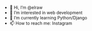 - 👋 Hi, I’m @elraw
- 👀 I’m interested in web development
- 🌱 I’m currently learning Python/Django
- 📫 How to reach me: Instagram

<!---
elraw/elraw is a ✨ special ✨ repository because its `README.md` (this file) appears on your GitHub profile.
You can click the Preview link to take a look at your changes.
--->
